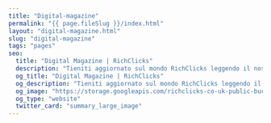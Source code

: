 ```yaml
---
title: "Digital-magazine"
permalink: "{{ page.fileSlug }}/index.html"
layout: "digital-magazine.html"
slug: "digital-magazine"
tags: "pages"
seo:
  title: "Digital Magazine | RichClicks"
  description: "Tieniti aggiornato sul mondo RichClicks leggendo il nostro blog aziendale. Troverai aggiornamenti sul Digital Marketing, curiosità su di noi e altro!"
  og_title: "Digital Magazine | RichClicks"
  og_description: "Tieniti aggiornato sul mondo RichClicks leggendo il nostro blog aziendale. Troverai aggiornamenti sul Digital Marketing, curiosità su di noi e altro!"
  og_image: "https://storage.googleapis.com/richclicks-co-uk-public-bucket/opengraph-sito/opengraphRC.jpg"
  og_type: "website"
  twitter_card: "summary_large_image"
---
```



